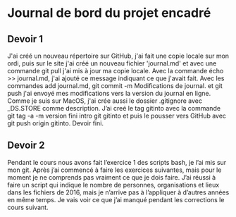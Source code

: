 # Journal de bord du projet encadré
## Devoir 1
J'ai créé un nouveau répertoire sur GitHub, j'ai fait une copie locale sur mon ordi, puis sur le site j'ai créé un nouveau fichier 'journal.md' et avec une commande git pull j'ai mis à jour ma copie locale. Avec la commande écho >> journal.md, j'ai ajouté ce message indiquant ce que j'avait fait. Avec les commandes add journal.md, git commit -m Modifications de journal. et git push j'ai envoyé mes modifications vers la version du journal en ligne. Comme je suis sur MacOS, j'ai crée aussi le dossier .gitignore avec _DS.STORE comme description. J’ai creé le tag gitinto avec la commande git tag -a -m version fini intro git gitinto et puis le pousser vers GitHub avec git push origin gitinto.
Devoir fini.

## Devoir 2
Pendant le cours nous avons fait l’exercice 1 des scripts bash, je l’ai mis sur mon git. Après j’ai commencé à faire les exercices suivantes, mais pour le moment je ne comprends pas vraiment ce que je dois faire. J’ai réussi à faire un script qui indique le nombre de personnes, organisations et lieux dans les fichiers de 2016, mais je n’arrive pas à l’appliquer à  d’autres années en même temps. Je vais voir ce que j’ai manqué pendant les corrections le cours suivant.
